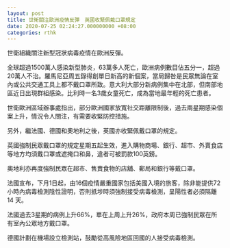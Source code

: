 ```yaml
---
layout: post
title: 世衛關注歐洲疫情反彈　英國收緊佩戴口罩規定
date: 2020-07-25 02:24:27.000000000 +08:00
categories: rthk
---
```


世衛組織關注新型冠狀病毒疫情在歐洲反彈。

全球超過1500萬人感染新型肺炎，63萬多人死亡，歐洲病例數目佔五分一，超過20萬人不治。羅馬尼亞周五錄得創單日新高的新個案，當局歸咎是民眾無論在室內或公共交通工具上都不戴口罩所致。意大利大部分新病例集中在北部，但南部地區近日出現群組感染。比利時一名3歲女童死亡，成為當地最年輕的死亡患者。

世衛歐洲區域辦事處指出，部分歐洲國家放寬社交距離限制後，過去兩星期感染個案上升，情況令人關注，有需要收緊防控措施。

另外，繼法國、德國和奧地利之後，英國亦收緊佩戴口罩的規定。

英國強制民眾戴口罩的規定星期五起生效，進入購物商場、銀行、超市、外賣食店等地方均須戴口罩或遮掩口和鼻，違者可被罰款100英鎊。

奧地利亦再度強制民眾在超市、售賣食物的店舖、郵局和銀行等戴口罩。

法國宣布，下月1日起，由16個疫情嚴重國家包括美國入境的旅客，除非能提供72小時內病毒檢測陰性證明，否則抵埗時須強制接受病毒檢測，呈陽性者必須隔離14 天。

法國過去3星期的病例上升66%，單在上周上升26%，政府本周已強制民眾在所有室內公眾地方戴口罩。

德國計劃在機場設立檢測站，鼓勵從高風險地區回國的人接受病毒檢測。

